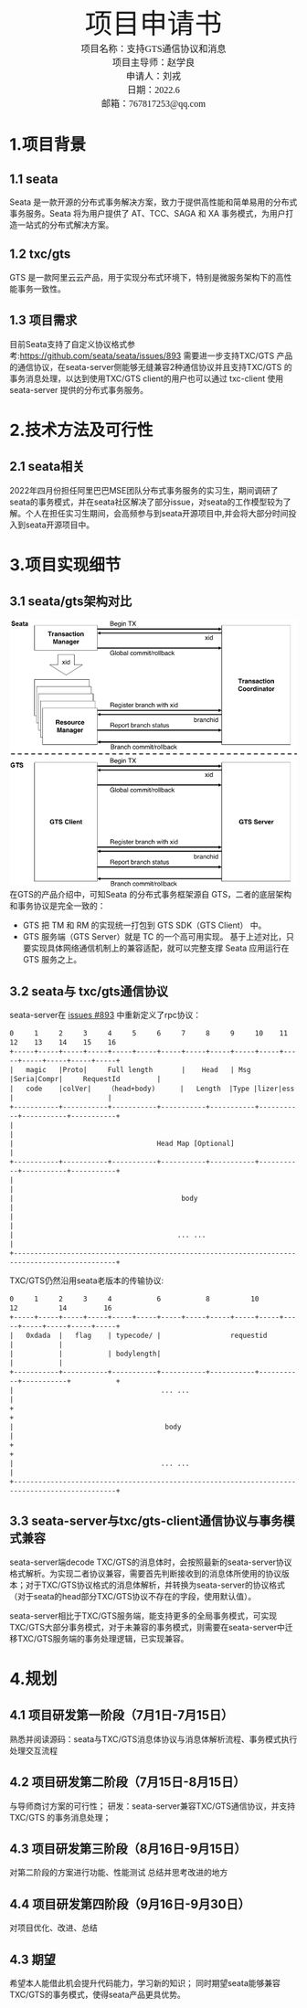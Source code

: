 <center><font size=20 face="黑体">项目申请书</font></center>

<center><font size=3 face="黑体">项目名称：支持GTS通信协议和消息</font></center>

<center><font size=3 face="黑体">项目主导师：赵学良</font></center>

<center><font size=3 face="黑体">申请人：刘戎</font></center>

<center><font size=3 face="黑体">日期：2022.6</font></center>

<center><font size=3 face="黑体">邮箱：767817253@qq.com</font></center>



# 1.项目背景

## 1.1 seata

Seata 是一款开源的分布式事务解决方案，致力于提供高性能和简单易用的分布式事务服务。Seata 将为用户提供了 AT、TCC、SAGA 和 XA 事务模式，为用户打造一站式的分布式解决方案。

## 1.2 txc/gts

GTS 是一款阿里云云产品，用于实现分布式环境下，特别是微服务架构下的高性能事务一致性。

## 1.3 项目需求

目前Seata支持了自定义协议格式参考:https://github.com/seata/seata/issues/893 
需要进一步支持TXC/GTS 产品的通信协议，在seata-server侧能够无缝兼容2种通信协议并且支持TXC/GTS 的事务消息处理，以达到使用TXC/GTS  client的用户也可以通过 txc-client 使用 seata-server 提供的分布式事务服务。

# 2.技术方法及可行性

## 2.1 seata相关

2022年四月份担任阿里巴巴MSE团队分布式事务服务的实习生，期间调研了seata的事务模式，并在seata社区解决了部分issue，对seata的工作模型较为了解。个人在担任实习生期间，会高频参与到seata开源项目中,并会将大部分时间投入到seata开源项目中。

# 3.项目实现细节

## 3.1 seata/gts架构对比

![seata/gts架构图](https://github.com/robynron/summercoding/blob/master/seata:gts.png)
在GTS的产品介绍中，可知Seata 的分布式事务框架源自 GTS，二者的底层架构和事务协议是完全一致的：
* GTS 把 TM 和 RM 的实现统一打包到 GTS SDK（GTS Client） 中。
* GTS 服务端（GTS Server）就是 TC 的一个高可用实现。
  基于上述对比，只要实现具体网络通信机制上的兼容适配，就可以完整支撑 Seata 应用运行在 GTS 服务之上。

## 3.2 seata与 txc/gts通信协议

seata-server在 [issues #893](https://github.com/seata/seata/issues/893) 中重新定义了rpc协议：
```
0     1     2     3     4     5     6     7     8     9     10    11    12    13    14    15    16
+-----+-----+-----+-----+-----+-----+-----+-----+-----+-----+-----+-----+-----+-----+-----+-----+
|   magic   |Proto|     Full length       |    Head   | Msg |Seria|Compr|     RequestId         |
|   code    |colVer|    （head+body)      |   Length  |Type |lizer|ess  |                       |
+-----------+-----------+-----------+-----------+-----------+-----------+-----------+-----------+
|                                                                                               |
|                                   Head Map [Optional]                                         |
+-----------+-----------+-----------+-----------+-----------+-----------+-----------+-----------+
|                                                                                               |
|                                         body                                                  |
|                                                                                               |
|                                        ... ...                                                |
+-----------------------------------------------------------------------------------------------+
```
TXC/GTS仍然沿用seata老版本的传输协议:
```
0     1     2     3     4           6           8          10           12          14         16
+-----+-----+-----+-----+-----+-----+-----+-----+-----+-----+-----+-----+-----+-----+-----+-----+
|   0xdada  |   flag    | typecode/ |                 requestid                     |           |
|           |           | bodylength|                                               |           |
+-----------+-----------+-----------+-----------+-----------+-----------+-----------+           +
|                                    ... ...                                                    |
+                                                                                               +
|                                     body                                                      |
+                                                                                               +
|                                    ... ...                                                    |
+-----------------------------------------------------------------------------------------------+
```
## 3.3 seata-server与txc/gts-client通信协议与事务模式兼容

seata-server端decode TXC/GTS的消息体时，会按照最新的seata-server协议格式解析。为实现二者协议兼容，需要首先判断接收到的消息体所使用的协议版本；对于TXC/GTS协议格式的消息体解析，并转换为seata-server的协议格式（对于seata的head部分TXC/GTS协议不存在的字段，使用默认值）。

seata-server相比于TXC/GTS服务端，能支持更多的全局事务模式，可实现TXC/GTS大部分事务模式，对于未兼容的事务模式，则需要在seata-server中迁移TXC/GTS服务端的事务处理逻辑，已实现兼容。

# 4.规划

## 4.1 项目研发第一阶段（7月1日-7月15日）
熟悉并阅读源码：seata与TXC/GTS消息体协议与消息体解析流程、事务模式执行处理交互流程


## 4.2 项目研发第二阶段（7月15日-8月15日）
与导师商讨方案的可行性；
研发：seata-server兼容TXC/GTS通信协议，并支持TXC/GTS 的事务消息处理；

## 4.3 项目研发第三阶段（8月16日-9月15日）
对第二阶段的方案进行功能、性能测试
总结并思考改进的地方

## 4.4 项目研发第四阶段（9月16日-9月30日）
对项目优化、改进、总结

## 4.3 期望
希望本人能借此机会提升代码能力，学习新的知识；
同时期望seata能够兼容TXC/GTS的事务模式，使得seata产品更具优势。


